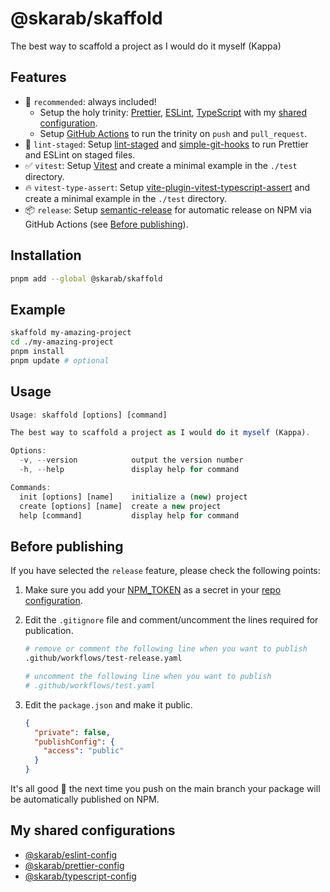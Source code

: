 # @skarab/skaffold

The best way to scaffold a project as I would do it myself (Kappa)

## Features

- 🧱 `recommended`: always included!
  - Setup the holy trinity: [Prettier](https://prettier.io/), [ESLint](https://eslint.org/), [TypeScript](https://www.typescriptlang.org/) with my [shared configuration](#my-shared-configurations).
  - Setup [GitHub Actions](https://github.com/features/actions) to run the trinity on `push` and `pull_request`.
- 🔎 `lint-staged`: Setup [lint-staged](https://github.com/okonet/lint-staged) and [simple-git-hooks](https://github.com/toplenboren/simple-git-hooks) to run Prettier and ESLint on staged files.
- ✅ `vitest`: Setup [Vitest](https://vitest.dev/) and create a minimal example in the `./test` directory.
- 🔥 `vitest-type-assert`: Setup [vite-plugin-vitest-typescript-assert](https://github.com/skarab42/vite-plugin-vitest-typescript-assert) and create a minimal example in the `./test` directory.
- 📦 `release`: Setup [semantic-release](https://github.com/semantic-release/semantic-release) for automatic release on NPM via GitHub Actions (see [Before publishing](#before-publishing)).

## Installation

```bash
pnpm add --global @skarab/skaffold
```

## Example

```bash
skaffold my-amazing-project
cd ./my-amazing-project
pnpm install
pnpm update # optional
```

## Usage

```ts
Usage: skaffold [options] [command]

The best way to scaffold a project as I would do it myself (Kappa).

Options:
  -v, --version            output the version number
  -h, --help               display help for command

Commands:
  init [options] [name]    initialize a (new) project
  create [options] [name]  create a new project
  help [command]           display help for command
```

## Before publishing

If you have selected the `release` feature, please check the following points:

1. Make sure you add your [NPM_TOKEN](https://docs.npmjs.com/using-private-packages-in-a-ci-cd-workflow) as a secret in your [repo configuration](https://docs.github.com/en/actions/security-guides/encrypted-secrets).
2. Edit the `.gitignore` file and comment/uncomment the lines required for publication.

   ```bash
   # remove or comment the following line when you want to publish
   .github/workflows/test-release.yaml

   # uncomment the following line when you want to publish
   # .github/workflows/test.yaml
   ```

3. Edit the `package.json` and make it public.

   ```json
   {
     "private": false,
     "publishConfig": {
       "access": "public"
     }
   }
   ```

It's all good 🚀 the next time you push on the main branch your package will be automatically published on NPM.

## My shared configurations

- [@skarab/eslint-config](https://github.com/skarab42/eslint-config)
- [@skarab/prettier-config](https://github.com/skarab42/prettier-config)
- [@skarab/typescript-config](https://github.com/skarab42/typescript-config)
